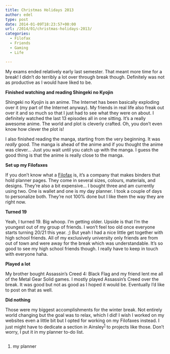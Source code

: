 ```yaml
---
title: Christmas Holidays 2013
author: edel
type: post
date: 2014-01-09T18:23:57+00:00
url: /2014/01/christmas-holidays-2013/
categories:
  - Filofax
  - Friends
  - Gaming
  - Life

---
```

My exams ended relatively early last semester. That meant more time for a break! I didn&#8217;t do terribly a lot over through break though. Definitely was not as productive as I would have liked to be.

**Finished watching and reading Shingeki no Kyojin**
  
Shingeki no Kyojin is an anime. The Internet has been basically exploding over it (my part of the Internet anyway). My friends in real life also freak out over it and so much so that I just had to see what they were on about. I definitely watched the last 13 episodes all in one sitting. It&#8217;s a really awesome anime. The world and plot is cleverly crafted. Oh, you don&#8217;t even know how clever the plot is!

I also finished reading the manga, starting from the very beginning. It was _really_ good. The manga is ahead of the anime and if you thought the anime was clever&#8230; Just you wait until you catch up with the manga. I guess the good thing is that the anime is really close to the manga.

**Set up my Filofaxes**
  
If you don&#8217;t know what a [Filofax][1] is, it&#8217;s a company that makes binders that hold planner pages. They come in several sizes, colours, materials, and designs. They&#8217;re also a bit expensive&#8230; I bought three and am currently using two. One is wallet and one is my day planner. I took a couple of days to personalize both. They&#8217;re not 100% done but I like them the way they are right now.

**Turned 19**
  
Yeah, I turned 19. Big whoop. I&#8217;m getting older. Upside is that I&#8217;m the youngest out of my group of friends. I won&#8217;t feel too old once everyone starts turning 20/21 this year. ;) But yeah I had a nice little get together with high school friends. All of my exclusively university only friends are from out of town and were away for the break which was understandable. It&#8217;s so good to see my high school friends though. I really have to keep in touch with everyone haha.

**Played a lot**
  
My brother bought Assassin&#8217;s Creed 4: Black Flag and my friend lent me all of the Metal Gear Solid games. I mostly played Assassin&#8217;s Creed over the break. It was good but not as good as I hoped it would be. Eventually I&#8217;d like to post on that as well.

**Did nothing**
  
Those were my biggest accomplishments for the winter break. Not entirely world changing but the goal was to relax, which I did! I wish I worked on my websites even a little bit but I opted for working on my Filofaxes instead. I just might have to dedicate a section in Ainsley<sup class="footnote"><a href="#foot_ajs-fn-id_1-429" id="back_ajs-fn-id_1-429">1</a></sup> to projects like those. Don&#8217;t worry, I put it in my planner to-do list.

[<img class="img-responsive" alt="" src="http://scattered.me/wp-content/uploads/2014/01/wpid-wp-1389291958267.jpg" />][2]

<ol class="footnote">
  <li>
    <a id="foot_ajs-fn-id_1-429"></a>my planner&nbsp;&nbsp;<a class="ajs-back-link" href="#back_ajs-fn-id_1-429"></a>
  </li>
</ol>

<div id="ajs-fn-id_1-429" style="display:none;margin:0;" class="ajs-footnote-popup">
  <div>
    my planner
  </div>
</div>

 [1]: http://filofax.co.uk
 [2]: http://scattered.me/wp-content/uploads/2014/01/wpid-wp-1389291958267.jpg